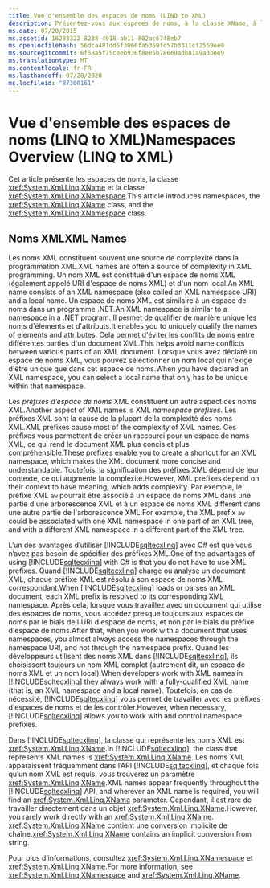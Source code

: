 ```yaml
---
title: Vue d'ensemble des espaces de noms (LINQ to XML)
description: Présentez-vous aux espaces de noms, à la classe XName, à la classe XNamespace et à d’autres aspects des noms XML.
ms.date: 07/20/2015
ms.assetid: 16283322-8238-4918-ab11-802ac6748eb7
ms.openlocfilehash: 56dca481dd5f3066fa5359fc57b3311cf2569ee0
ms.sourcegitcommit: 6f58a5f75ceeb936f8ee5b786e9adb81a9a3bee9
ms.translationtype: MT
ms.contentlocale: fr-FR
ms.lasthandoff: 07/28/2020
ms.locfileid: "87300161"
---
```

# <a name="namespaces-overview-linq-to-xml"></a><span data-ttu-id="be3af-103">Vue d'ensemble des espaces de noms (LINQ to XML)</span><span class="sxs-lookup"><span data-stu-id="be3af-103">Namespaces Overview (LINQ to XML)</span></span>

<span data-ttu-id="be3af-104">Cet article présente les espaces de noms, la classe <xref:System.Xml.Linq.XName> et la classe <xref:System.Xml.Linq.XNamespace>.</span><span class="sxs-lookup"><span data-stu-id="be3af-104">This article introduces namespaces, the <xref:System.Xml.Linq.XName> class, and the <xref:System.Xml.Linq.XNamespace> class.</span></span>

## <a name="xml-names"></a><span data-ttu-id="be3af-105">Noms XML</span><span class="sxs-lookup"><span data-stu-id="be3af-105">XML Names</span></span>

<span data-ttu-id="be3af-106">Les noms XML constituent souvent une source de complexité dans la programmation XML.</span><span class="sxs-lookup"><span data-stu-id="be3af-106">XML names are often a source of complexity in XML programming.</span></span> <span data-ttu-id="be3af-107">Un nom XML est constitué d'un espace de noms XML (également appelé URI d'espace de noms XML) et d'un nom local.</span><span class="sxs-lookup"><span data-stu-id="be3af-107">An XML name consists of an XML namespace (also called an XML namespace URI) and a local name.</span></span> <span data-ttu-id="be3af-108">Un espace de noms XML est similaire à un espace de noms dans un programme .NET.</span><span class="sxs-lookup"><span data-stu-id="be3af-108">An XML namespace is similar to a namespace in a .NET program.</span></span> <span data-ttu-id="be3af-109">Il permet de qualifier de manière unique les noms d'éléments et d'attributs.</span><span class="sxs-lookup"><span data-stu-id="be3af-109">It enables you to uniquely qualify the names of elements and attributes.</span></span> <span data-ttu-id="be3af-110">Cela permet d'éviter les conflits de noms entre différentes parties d'un document XML.</span><span class="sxs-lookup"><span data-stu-id="be3af-110">This helps avoid name conflicts between various parts of an XML document.</span></span> <span data-ttu-id="be3af-111">Lorsque vous avez déclaré un espace de noms XML, vous pouvez sélectionner un nom local qui n'exige d'être unique que dans cet espace de noms.</span><span class="sxs-lookup"><span data-stu-id="be3af-111">When you have declared an XML namespace, you can select a local name that only has to be unique within that namespace.</span></span>

<span data-ttu-id="be3af-112">Les *préfixes d’espace de noms* XML constituent un autre aspect des noms XML.</span><span class="sxs-lookup"><span data-stu-id="be3af-112">Another aspect of XML names is XML *namespace prefixes*.</span></span> <span data-ttu-id="be3af-113">Les préfixes XML sont la cause de la plupart de la complexité des noms XML.</span><span class="sxs-lookup"><span data-stu-id="be3af-113">XML prefixes cause most of the complexity of XML names.</span></span> <span data-ttu-id="be3af-114">Ces préfixes vous permettent de créer un raccourci pour un espace de noms XML, ce qui rend le document XML plus concis et plus compréhensible.</span><span class="sxs-lookup"><span data-stu-id="be3af-114">These prefixes enable you to create a shortcut for an XML namespace, which makes the XML document more concise and understandable.</span></span> <span data-ttu-id="be3af-115">Toutefois, la signification des préfixes XML dépend de leur contexte, ce qui augmente la complexité.</span><span class="sxs-lookup"><span data-stu-id="be3af-115">However, XML prefixes depend on their context to have meaning, which adds complexity.</span></span> <span data-ttu-id="be3af-116">Par exemple, le préfixe XML `aw` pourrait être associé à un espace de noms XML dans une partie d'une arborescence XML et à un espace de noms XML différent dans une autre partie de l'arborescence XML.</span><span class="sxs-lookup"><span data-stu-id="be3af-116">For example, the XML prefix `aw` could be associated with one XML namespace in one part of an XML tree, and with a different XML namespace in a different part of the XML tree.</span></span>

<span data-ttu-id="be3af-117">L’un des avantages d’utiliser [!INCLUDE[sqltecxlinq](~/includes/sqltecxlinq-md.md)] avec C# est que vous n’avez pas besoin de spécifier des préfixes XML.</span><span class="sxs-lookup"><span data-stu-id="be3af-117">One of the advantages of using [!INCLUDE[sqltecxlinq](~/includes/sqltecxlinq-md.md)] with C# is that you do not have to use XML prefixes.</span></span> <span data-ttu-id="be3af-118">Quand [!INCLUDE[sqltecxlinq](~/includes/sqltecxlinq-md.md)] charge ou analyse un document XML, chaque préfixe XML est résolu à son espace de noms XML correspondant.</span><span class="sxs-lookup"><span data-stu-id="be3af-118">When [!INCLUDE[sqltecxlinq](~/includes/sqltecxlinq-md.md)] loads or parses an XML document, each XML prefix is resolved to its corresponding XML namespace.</span></span> <span data-ttu-id="be3af-119">Après cela, lorsque vous travaillez avec un document qui utilise des espaces de noms, vous accédez presque toujours aux espaces de noms par le biais de l'URI d'espace de noms, et non par le biais du préfixe d'espace de noms.</span><span class="sxs-lookup"><span data-stu-id="be3af-119">After that, when you work with a document that uses namespaces, you almost always access the namespaces through the namespace URI, and not through the namespace prefix.</span></span> <span data-ttu-id="be3af-120">Quand les développeurs utilisent des noms XML dans [!INCLUDE[sqltecxlinq](~/includes/sqltecxlinq-md.md)], ils choisissent toujours un nom XML complet (autrement dit, un espace de noms XML et un nom local).</span><span class="sxs-lookup"><span data-stu-id="be3af-120">When developers work with XML names in [!INCLUDE[sqltecxlinq](~/includes/sqltecxlinq-md.md)] they always work with a fully-qualified XML name (that is, an XML namespace and a local name).</span></span> <span data-ttu-id="be3af-121">Toutefois, en cas de nécessité, [!INCLUDE[sqltecxlinq](~/includes/sqltecxlinq-md.md)] vous permet de travailler avec les préfixes d'espaces de noms et de les contrôler.</span><span class="sxs-lookup"><span data-stu-id="be3af-121">However, when necessary, [!INCLUDE[sqltecxlinq](~/includes/sqltecxlinq-md.md)] allows you to work with and control namespace prefixes.</span></span>

<span data-ttu-id="be3af-122">Dans [!INCLUDE[sqltecxlinq](~/includes/sqltecxlinq-md.md)], la classe qui représente les noms XML est <xref:System.Xml.Linq.XName>.</span><span class="sxs-lookup"><span data-stu-id="be3af-122">In [!INCLUDE[sqltecxlinq](~/includes/sqltecxlinq-md.md)], the class that represents XML names is <xref:System.Xml.Linq.XName>.</span></span> <span data-ttu-id="be3af-123">Les noms XML apparaissent fréquemment dans l’API [!INCLUDE[sqltecxlinq](~/includes/sqltecxlinq-md.md)], et chaque fois qu’un nom XML est requis, vous trouverez un paramètre <xref:System.Xml.Linq.XName>.</span><span class="sxs-lookup"><span data-stu-id="be3af-123">XML names appear frequently throughout the [!INCLUDE[sqltecxlinq](~/includes/sqltecxlinq-md.md)] API, and wherever an XML name is required, you will find an <xref:System.Xml.Linq.XName> parameter.</span></span> <span data-ttu-id="be3af-124">Cependant, il est rare de travailler directement dans un objet <xref:System.Xml.Linq.XName>.</span><span class="sxs-lookup"><span data-stu-id="be3af-124">However, you rarely work directly with an <xref:System.Xml.Linq.XName>.</span></span> <span data-ttu-id="be3af-125"><xref:System.Xml.Linq.XName> contient une conversion implicite de chaîne.</span><span class="sxs-lookup"><span data-stu-id="be3af-125"><xref:System.Xml.Linq.XName> contains an implicit conversion from string.</span></span>

<span data-ttu-id="be3af-126">Pour plus d’informations, consultez <xref:System.Xml.Linq.XNamespace> et <xref:System.Xml.Linq.XName>.</span><span class="sxs-lookup"><span data-stu-id="be3af-126">For more information, see <xref:System.Xml.Linq.XNamespace> and <xref:System.Xml.Linq.XName>.</span></span>
